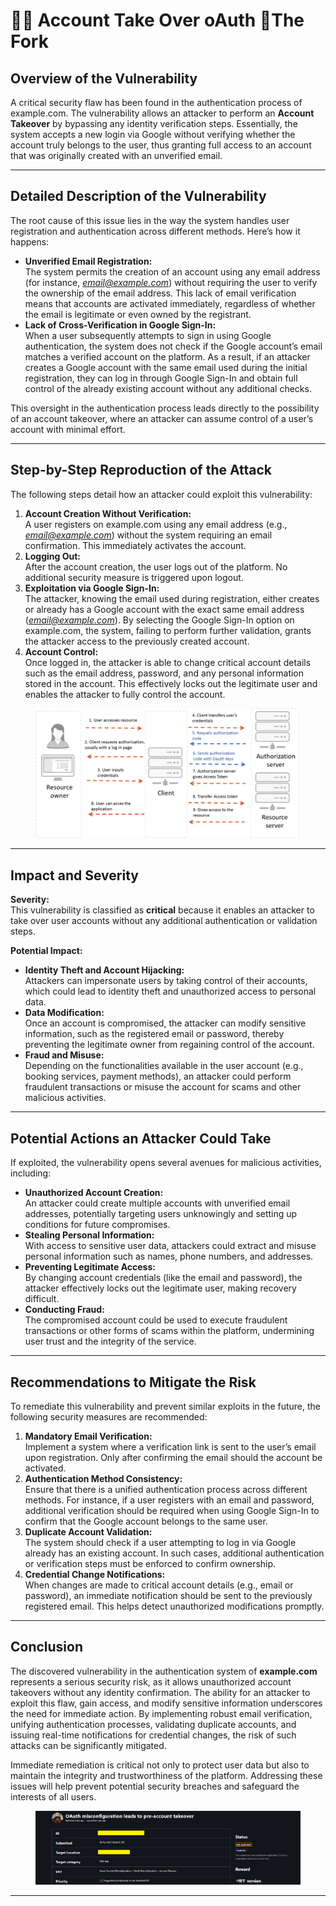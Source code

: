 # 🦹‍♂️ Account Take Over oAuth  🍴The Fork

## Overview of the Vulnerability

A critical security flaw has been found in the authentication process of example.com. The vulnerability allows an attacker to perform an **Account Takeover** by bypassing any identity verification steps. Essentially, the system accepts a new login via Google without verifying whether the account truly belongs to the user, thus granting full access to an account that was originally created with an unverified email.

***

## Detailed Description of the Vulnerability

The root cause of this issue lies in the way the system handles user registration and authentication across different methods. Here’s how it happens:

* **Unverified Email Registration:**\
  The system permits the creation of an account using any email address (for instance, [_email@example.com_](mailto:email@example.com)) without requiring the user to verify the ownership of the email address. This lack of email verification means that accounts are activated immediately, regardless of whether the email is legitimate or even owned by the registrant.
* **Lack of Cross-Verification in Google Sign-In:**\
  When a user subsequently attempts to sign in using Google authentication, the system does not check if the Google account’s email matches a verified account on the platform. As a result, if an attacker creates a Google account with the same email used during the initial registration, they can log in through Google Sign-In and obtain full control of the already existing account without any additional checks.

This oversight in the authentication process leads directly to the possibility of an account takeover, where an attacker can assume control of a user’s account with minimal effort.

***

## Step-by-Step Reproduction of the Attack

The following steps detail how an attacker could exploit this vulnerability:

1. **Account Creation Without Verification:**\
   A user registers on example.com using any email address (e.g., [_email@example.com_](mailto:email@example.com)) without the system requiring an email confirmation. This immediately activates the account.
2. **Logging Out:**\
   After the account creation, the user logs out of the platform. No additional security measure is triggered upon logout.
3. **Exploitation via Google Sign-In:**\
   The attacker, knowing the email used during registration, either creates or already has a Google account with the exact same email address ([_email@example.com_](mailto:email@example.com)). By selecting the Google Sign-In option on example.com, the system, failing to perform further validation, grants the attacker access to the previously created account.
4. **Account Control:**\
   Once logged in, the attacker is able to change critical account details such as the email address, password, and any personal information stored in the account. This effectively locks out the legitimate user and enables the attacker to fully control the account.

<figure><img src="../.gitbook/assets/image (2) (1) (1).png" alt=""><figcaption></figcaption></figure>

***

## Impact and Severity

**Severity:**\
This vulnerability is classified as **critical** because it enables an attacker to take over user accounts without any additional authentication or validation steps.

**Potential Impact:**

* **Identity Theft and Account Hijacking:**\
  Attackers can impersonate users by taking control of their accounts, which could lead to identity theft and unauthorized access to personal data.
* **Data Modification:**\
  Once an account is compromised, the attacker can modify sensitive information, such as the registered email or password, thereby preventing the legitimate owner from regaining control of the account.
* **Fraud and Misuse:**\
  Depending on the functionalities available in the user account (e.g., booking services, payment methods), an attacker could perform fraudulent transactions or misuse the account for scams and other malicious activities.

***

## Potential Actions an Attacker Could Take

If exploited, the vulnerability opens several avenues for malicious activities, including:

* **Unauthorized Account Creation:**\
  An attacker could create multiple accounts with unverified email addresses, potentially targeting users unknowingly and setting up conditions for future compromises.
* **Stealing Personal Information:**\
  With access to sensitive user data, attackers could extract and misuse personal information such as names, phone numbers, and addresses.
* **Preventing Legitimate Access:**\
  By changing account credentials (like the email and password), the attacker effectively locks out the legitimate user, making recovery difficult.
* **Conducting Fraud:**\
  The compromised account could be used to execute fraudulent transactions or other forms of scams within the platform, undermining user trust and the integrity of the service.

***

## Recommendations to Mitigate the Risk

To remediate this vulnerability and prevent similar exploits in the future, the following security measures are recommended:

1. **Mandatory Email Verification:**\
   Implement a system where a verification link is sent to the user’s email upon registration. Only after confirming the email should the account be activated.
2. **Authentication Method Consistency:**\
   Ensure that there is a unified authentication process across different methods. For instance, if a user registers with an email and password, additional verification should be required when using Google Sign-In to confirm that the Google account belongs to the same user.
3. **Duplicate Account Validation:**\
   The system should check if a user attempting to log in via Google already has an existing account. In such cases, additional authentication or verification steps must be enforced to confirm ownership.
4. **Credential Change Notifications:**\
   When changes are made to critical account details (e.g., email or password), an immediate notification should be sent to the previously registered email. This helps detect unauthorized modifications promptly.

***

## Conclusion

The discovered vulnerability in the authentication system of **example.com** represents a serious security risk, as it allows unauthorized account takeovers without any identity confirmation. The ability for an attacker to exploit this flaw, gain access, and modify sensitive information underscores the need for immediate action. By implementing robust email verification, unifying authentication processes, validating duplicate accounts, and issuing real-time notifications for credential changes, the risk of such attacks can be significantly mitigated.

Immediate remediation is critical not only to protect user data but also to maintain the integrity and trustworthiness of the platform. Addressing these issues will help prevent potential security breaches and safeguard the interests of all users.

<figure><img src="../.gitbook/assets/image (2) (1) (1) (1).png" alt=""><figcaption></figcaption></figure>

***
